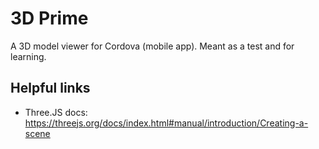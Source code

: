# 3D Prime

A 3D model viewer for Cordova (mobile app). Meant as a test and for learning. 

## Helpful links
* Three.JS docs: https://threejs.org/docs/index.html#manual/introduction/Creating-a-scene
